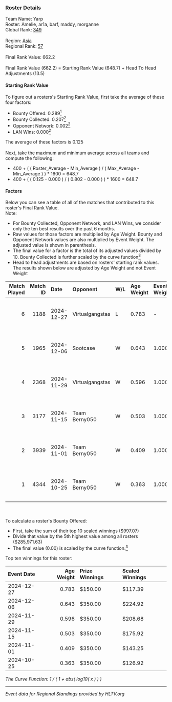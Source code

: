 ### Roster Details<br />
Team Name: Yarp<br />
Roster: Amelie, ar1a, barf, maddy, morganne<br />
Global Rank: [349](../../standings_global_2025_02_28.md)<br />
<br />
Region: [Asia]( ../../standings_asia_2025_02_28.md)<br />
Regional Rank: [57]( ../../standings_asia_2025_02_28.md)<br />
<br />
Final Rank Value:  662.2<br />
<br />
Final Rank Value (662.2) = Starting Rank Value (648.7) + Head To Head Adjustments (13.5)<br />

#### Starting Rank Value<br />
To figure out a rosters's Starting Rank Value, first take the average of these four factors:<br />
- Bounty Offered: 0.289[<sup>1</sup>](#table2)
- Bounty Collected: 0.207[<sup>2</sup>](#table1)
- Opponent Network: 0.002[<sup>2</sup>](#table1)
- LAN Wins: 0.000[<sup>2</sup>](#table1)

The average of these factors is 0.125<br />
<br />
Next, take the maximum and minimum average across all teams and compute the following:<br />
- 400 + ( ( Roster_Average - Min_Average ) / ( Max_Average - Min_Average ) ) * 1600 = 648.7
- 400 + ( ( 0.125 - 0.000 ) / ( 0.802 - 0.000 ) ) * 1600 = 648.7


#### Factors<br />
Below you can see a table of all of the matches that contributed to this roster's Final Rank Value.<br />
Note:<br />

- For Bounty Collected, Opponent Network, and LAN Wins, we consider only the ten best results over the past 6 months.
- Raw values for those factors are multiplied by Age Weight. Bounty and Opponent Network values are also multiplied by Event Weight. The adjusted value is shown in parenthesis.
- The final value for a factor is the total of its adjusted values divided by 10. Bounty Collected is further scaled by the curve function[<sup>3</sup>](#curveFunction)
- Head to head adjustments are based on rosters' starting rank values. The results shown below are adjusted by Age Weight and not Event Weight
<span id="table1"></span><br />


| Match Played | Match ID | Date       | Opponent        | W/L | Age Weight | Event Weight | Bounty Collected | Opponent Network | LAN Wins  | H2H Adj. | Roster                              |
| -: | -: | :- | :- | :- | :- | :- | :- | :- | :- | -: | :- |
|            6 |     1188 | 2024-12-27 | Virtualgangstas | L   | 0.783      | -            | -                | -                | -         |   -13.45 | Amelie, ar1a, barf, maddy, morganne |
|            5 |     1965 | 2024-12-06 | Sootcase        | W   | 0.643      | 1.000        | 0.000 (0.000)    | 0.000 (0.000)    | 0 (0.000) |     5.82 | Amelie, ar1a, maddy, Mew, morganne  |
|            4 |     2368 | 2024-11-29 | Virtualgangstas | W   | 0.596      | 1.000        | 0.001 (0.001)    | 0.039 (0.023)    | 0 (0.000) |     8.74 | Amelie, ar1a, barf, maddy, morganne |
|            3 |     3177 | 2024-11-15 | Team Berny050   | W   | 0.503      | 1.000        | 0.000 (0.000)    | 0.000 (0.000)    | 0 (0.000) |     4.82 | Amelie, ar1a, barf, maddy, morganne |
|            2 |     3939 | 2024-11-01 | Team Berny050   | W   | 0.409      | 1.000        | 0.000 (0.000)    | 0.000 (0.000)    | 0 (0.000) |     4.07 | Amelie, ar1a, barf, maddy, morganne |
|            1 |     4344 | 2024-10-25 | Team Berny050   | W   | 0.363      | 1.000        | 0.000 (0.000)    | 0.000 (0.000)    | 0 (0.000) |     3.52 | Amelie, ar1a, barf, maddy, morganne |

<br />
<span id="table2"></span><br />
To calculate a roster's Bounty Offered:<br />

- First, take the sum of their top 10 scaled winnings ($997.07)
- Divide that value by the 5th highest value among all rosters ($285,971.63)
- The final value (0.00) is scaled by the curve function.[<sup>3</sup>](#curveFunction)

Top ten winnings for this roster:<br />

| Event Date | Age Weight | Prize Winnings | Scaled Winnings |
| :- | -: | :- | :- |
| 2024-12-27 |      0.783 | $150.00        | $117.39         |
| 2024-12-06 |      0.643 | $350.00        | $224.92         |
| 2024-11-29 |      0.596 | $350.00        | $208.68         |
| 2024-11-15 |      0.503 | $350.00        | $175.92         |
| 2024-11-01 |      0.409 | $350.00        | $143.25         |
| 2024-10-25 |      0.363 | $350.00        | $126.92         |


<span id="curveFunction"></span>_The Curve Function: 1 / ( 1 + abs( log10( x ) ) )_<br />

---
_Event data for Regional Standings provided by HLTV.org_<br />
